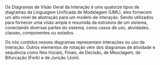 Os Diagramas de Visão Geral da Interação é ums quatorze tipos de diagramas da Linguagem Unificada de Modelagem (UML), eles fornecem um alto nível de abstração para um modelo de interação.
Sendo utilizados para fornecer uma visão ampla e resumida da estrutura de um sistema, conectando diversas partes do sistema, como casos de uso, atividades, classes, componentes ou estados.

Os nós contidos nesses diagramas representam interações ou uso da interação. Outros elementos de notação vêm dos diagramas de atividade e sequência como Nós Iniciais, Finais, de Decisão, de Mesclagem, de Bifurcação (Fork) e de Junção (Join).

